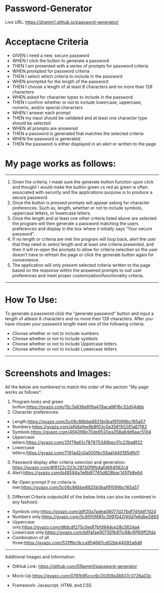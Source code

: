 # Password-Generator
Live URL: https://dramm1.github.io/password-generator/

# Acceptacne Criteria
- GIVEN I need a new, secure password
- WHEN I click the button to generate a password
- THEN I am presented with a series of prompts for password criteria
- WHEN prompted for password criteria
- THEN I select which criteria to include in the password
- WHEN prompted for the length of the password
- THEN I choose a length of at least 8 characters and no more than 128 characters
- WHEN asked for character types to include in the password
- THEN I confirm whether or not to include lowercase, uppercase, numeric, and/or special characters
- WHEN I answer each prompt
- THEN my input should be validated and at least one character type should be selected
- WHEN all prompts are answered
- THEN a password is generated that matches the selected criteria
- WHEN the password is generated
- THEN the password is either displayed in an alert or written to the page

# My page works as follows:
------------
1. Given the criteria, I made sure the generate button function upon click and thought I would make the button green vs red as green is often associated with security and the applications purpose is to produce a secure password.
2. Once the button is pressed prompts will appear asking for character preferences. Such as, length, whether or not to include symbols, uppercase letters, or lowercase letters. 
3. Once the length and at least one other criteria listed above are selected the program will then generate a password matching the users preferences and display in the box where it initially says “Your secure password”.
4. If no length or criteria are met the program will loop back, alert the user that they need to select length and at least one criteria presented, and then it will re-open the prompts to allow for criteria selection so the user doesn’t have to refresh the page or click the generate button again for convenience.
5. The application will only present selected criteria written to the page based on the response within the answered prompts to suit user preferences and meet proper customization/functionality criteria.
--------------------------------------

# How To Use:
To generate a password click the "generate password" button and input a length of atleast 8 characters and no more then 128 characters. After you have chosen your password length meet one of the following criteria.
- Choose whether or not to include numbers
- Choose whether or not to include symbols
- Choose whether or not to include Uppercase letters
- Choose whether or not to include Lowercase letters
------------------

# Screenshots and Images:
 All the below are numbered to match the order of the section "My page works as follows":
1. Program looks and green button:https://gyazo.com/15c7a836e6f9a478aca9616c32d54dbb
2. Character preferences:
 - Length:https://gyazo.com/5c06c86bbe8825b0baf91099bc165a57
 - Numbers:https://gyazo.com/afb6efee9b8f03c0a356150281a67f82
 - Symbols:https://gyazo.com/494099e70de9520ea358a8dd9aac5104
 - Uppercase letters:https://gyazo.com/25f79a61c787875349bec01c23ba8f22
 - Lowercase letters:https://gyazo.com/7191ad2c0a050fbc55aa1440185dfb11
3. Password display after criteria selection and generation: https://gyazo.com/8f8122c323c28130f9fb4afd664982cd
4. Alert:https://gyazo.com/b48584a7e8b97745d828bac1497b8e64
 - Re-Open prompt if no criteria is met:https://gyazo.com/5c06c86bbe8825b0baf91099bc165a57
5. Differnet Criteria outputs(All of the below links can also be combined in any fashion):
 - Symbols only:https://gyazo.com/a9120a7adea08077d27bdf7d1ddf7d24
 - Numbers only:https://gyazo.com/5c85f0f685c3991042f40d7e6dbe5865
 - Uppercase only:https://gyazo.com/d8dcdf275c0edf7bfd94dce28c5824a4
 - Lowercase only:https://gyazo.com/b6fafae90730fb811c68c6ff69ff2fda
 - Combination of all three:https://gyazo.com/531ffbc9cca954667cd02bb44092a6d6
------------------
 Additional Images and Information:

- GitHub Link:
https://github.com/DRamm1/password-generator
- Mock-Up
https://gyazo.com/0781b95ccc6c20359a38837c3726a03c

- Framework:
Javascript, HTML and CSS
